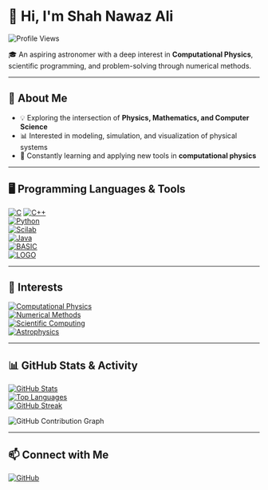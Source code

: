 # 👋 Hi, I'm Shah Nawaz Ali  

![Profile Views](https://komarev.com/ghpvc/?username=ShahNawazAli07655&label=Profile%20Views&color=blue&style=for-the-badge)

🎓 An aspiring astronomer with a deep interest in **Computational Physics**, scientific programming, and problem-solving through numerical methods.  

---

## 🔭 About Me  
- 💡 Exploring the intersection of **Physics, Mathematics, and Computer Science**  
- 📊 Interested in modeling, simulation, and visualization of physical systems  
- 🌱 Constantly learning and applying new tools in **computational physics**  

---

## 🖥️ Programming Languages & Tools  

[![C](https://img.shields.io/badge/C-00599C?style=for-the-badge&logo=c&logoColor=white)](https://en.wikipedia.org/wiki/C_(programming_language))  
[![C++](https://img.shields.io/badge/C++-00599C?style=for-the-badge&logo=cplusplus&logoColor=white)](https://isocpp.org/)  
[![Python](https://img.shields.io/badge/Python-3776AB?style=for-the-badge&logo=python&logoColor=white)](https://www.python.org/)  
[![Scilab](https://img.shields.io/badge/Scilab-742774?style=for-the-badge&logo=scilab&logoColor=white)](https://www.scilab.org/)  
[![Java](https://img.shields.io/badge/Java-007396?style=for-the-badge&logo=java&logoColor=white)](https://www.java.com/)  
[![BASIC](https://img.shields.io/badge/BASIC-6E4C13?style=for-the-badge&logo=codeforces&logoColor=white)](https://en.wikipedia.org/wiki/BASIC)  
[![LOGO](https://img.shields.io/badge/LOGO-4B0082?style=for-the-badge&logoColor=white)](https://en.wikipedia.org/wiki/Logo_(programming_language))  

---

## 🚀 Interests  

[![Computational Physics](https://img.shields.io/badge/Computational%20Physics-1E90FF?style=for-the-badge&logo=atom&logoColor=white)](https://en.wikipedia.org/wiki/Computational_physics)  
[![Numerical Methods](https://img.shields.io/badge/Numerical%20Methods-008000?style=for-the-badge&logo=matrix&logoColor=white)](https://en.wikipedia.org/wiki/Numerical_analysis)  
[![Scientific Computing](https://img.shields.io/badge/Scientific%20Computing-FF4500?style=for-the-badge&logo=scipy&logoColor=white)](https://en.wikipedia.org/wiki/Scientific_computing)  
[![Astrophysics](https://img.shields.io/badge/Astrophysics-800080?style=for-the-badge&logo=starship&logoColor=white)](https://en.wikipedia.org/wiki/Astrophysics)  

---

## 📊 GitHub Stats & Activity  

[![GitHub Stats](https://github-readme-stats.vercel.app/api?username=ShahNawazAli07655&show_icons=true&theme=tokyonight)](https://github.com/ShahNawazAli07655)  
[![Top Languages](https://github-readme-stats.vercel.app/api/top-langs/?username=ShahNawazAli07655&layout=compact&theme=tokyonight)](https://github.com/ShahNawazAli07655)  
[![GitHub Streak](https://github-readme-streak-stats.herokuapp.com/?user=ShahNawazAli07655&theme=tokyonight)](https://git.io/streak-stats)  

![GitHub Contribution Graph](https://github.com/ShahNawazAli07655.png?tab=overview&from=2025-01-01&to=2025-12-31)

---

## 📫 Connect with Me  

[![GitHub](https://img.shields.io/badge/GitHub-100000?style=for-the-badge&logo=github&logoColor=white)](https://github.com/ShahNawazAli07655)  
